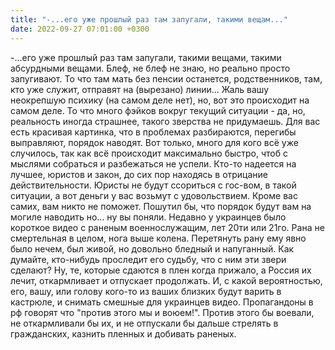```yaml
---
title: "-...его уже прошлый раз там запугали, такими вещам..."
date: 2022-09-27 07:01:00 +0300
---
```


-...его уже прошлый раз там запугали, такими вещами, такими абсурдными вещами. Блеф, не блеф не знаю, но реально просто запугивают. То что там мать без пенсии останется, родственников, там, кто уже служит, отправят на (вырезано) линии...
Жаль вашу неокрепшую психику (на самом деле нет), но, вот это происходит на самом деле. То что много фэйков вокруг текущий ситуации - да, но, реальность иногда страшнее, такого зверства не придумаешь.
Для вас есть красивая картинка, что в проблемах разбираются, перегибы выправляют, порядок наводят. Вот только, много для кого всё уже случилось, так как всё происходит максимально быстро, чтоб с мыслями собраться и разбежаться не успели. Кто-то надеется на лучшее, юристов и закон, до сих пор находясь в отрицание действительности. Юристы не будут ссориться с гос-вом, в такой ситуации, а вот деньги у вас возьмут с удовольствием. Кроме вас самих, вам никто не поможет. Пошутил бы, что порядок будут вам на могиле наводить но... ну вы поняли.
Недавно у украинцев было короткое видео с раненым военнослужащим, лет 20ти или 21го. Рана не смертельная в целом, нога выше колена. Перетянуть рану ему явно было нечем, был живой, но довольно бледный и напуганный. Как думайте, кто-нибудь проследит его судьбу, что с ним эти звери сделают? Ну, те, которые сдаются в плен когда прижало, а Россия их лечит, откармливает и отпускает продолжать. И, с какой вероятностью, его, вашу, или голову кого-то из ваших близких будут варить в кастрюле, и снимать смешные для украинцев видео.
Пропагандоны в рф говорят что "против этого мы и воюем!". Против этого бы воевали, не откармливали бы их, и не отпускали бы дальше стрелять в гражданских, казнить пленных и добивать раненых.

